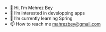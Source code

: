 - 👋 Hi, I’m Mehrez Bey
- 👀 I’m interested in developping apps
- 🌱 I’m currently learning Spring
- 📫 How to reach me mahrezbey@gmail.com

<!---
mehrezbey/mehrezbey is a ✨ special ✨ repository because its `README.md` (this file) appears on your GitHub profile.
You can click the Preview link to take a look at your changes.
--->

